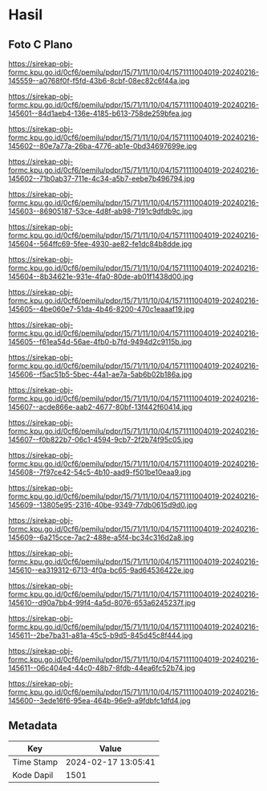 # Hasil

## Foto C Plano

https://sirekap-obj-formc.kpu.go.id/0cf6/pemilu/pdpr/15/71/11/10/04/1571111004019-20240216-145559--a0768f0f-f5fd-43b6-8cbf-08ec82c6f44a.jpg

https://sirekap-obj-formc.kpu.go.id/0cf6/pemilu/pdpr/15/71/11/10/04/1571111004019-20240216-145601--84d1aeb4-136e-4185-b613-758de259bfea.jpg

https://sirekap-obj-formc.kpu.go.id/0cf6/pemilu/pdpr/15/71/11/10/04/1571111004019-20240216-145602--80e7a77a-26ba-4776-ab1e-0bd34697699e.jpg

https://sirekap-obj-formc.kpu.go.id/0cf6/pemilu/pdpr/15/71/11/10/04/1571111004019-20240216-145602--71b0ab37-711e-4c34-a5b7-eebe7b496794.jpg

https://sirekap-obj-formc.kpu.go.id/0cf6/pemilu/pdpr/15/71/11/10/04/1571111004019-20240216-145603--86905187-53ce-4d8f-ab98-7191c9dfdb9c.jpg

https://sirekap-obj-formc.kpu.go.id/0cf6/pemilu/pdpr/15/71/11/10/04/1571111004019-20240216-145604--564ffc69-5fee-4930-ae82-fe1dc84b8dde.jpg

https://sirekap-obj-formc.kpu.go.id/0cf6/pemilu/pdpr/15/71/11/10/04/1571111004019-20240216-145604--8b34621e-931e-4fa0-80de-ab01f1438d00.jpg

https://sirekap-obj-formc.kpu.go.id/0cf6/pemilu/pdpr/15/71/11/10/04/1571111004019-20240216-145605--4be060e7-51da-4b46-8200-470c1eaaaf19.jpg

https://sirekap-obj-formc.kpu.go.id/0cf6/pemilu/pdpr/15/71/11/10/04/1571111004019-20240216-145605--f61ea54d-56ae-4fb0-b7fd-9494d2c9115b.jpg

https://sirekap-obj-formc.kpu.go.id/0cf6/pemilu/pdpr/15/71/11/10/04/1571111004019-20240216-145606--f5ac51b5-5bec-44a1-ae7a-5ab6b02b186a.jpg

https://sirekap-obj-formc.kpu.go.id/0cf6/pemilu/pdpr/15/71/11/10/04/1571111004019-20240216-145607--acde866e-aab2-4677-80bf-13f442f60414.jpg

https://sirekap-obj-formc.kpu.go.id/0cf6/pemilu/pdpr/15/71/11/10/04/1571111004019-20240216-145607--f0b822b7-06c1-4594-9cb7-2f2b74f95c05.jpg

https://sirekap-obj-formc.kpu.go.id/0cf6/pemilu/pdpr/15/71/11/10/04/1571111004019-20240216-145608--7f97ce42-54c5-4b10-aad9-f501be10eaa9.jpg

https://sirekap-obj-formc.kpu.go.id/0cf6/pemilu/pdpr/15/71/11/10/04/1571111004019-20240216-145609--13805e95-2316-40be-9349-77db0615d9d0.jpg

https://sirekap-obj-formc.kpu.go.id/0cf6/pemilu/pdpr/15/71/11/10/04/1571111004019-20240216-145609--6a215cce-7ac2-488e-a5f4-bc34c316d2a8.jpg

https://sirekap-obj-formc.kpu.go.id/0cf6/pemilu/pdpr/15/71/11/10/04/1571111004019-20240216-145610--ea319312-6713-4f0a-bc65-9ad64536422e.jpg

https://sirekap-obj-formc.kpu.go.id/0cf6/pemilu/pdpr/15/71/11/10/04/1571111004019-20240216-145610--d90a7bb4-99f4-4a5d-8076-653a6245237f.jpg

https://sirekap-obj-formc.kpu.go.id/0cf6/pemilu/pdpr/15/71/11/10/04/1571111004019-20240216-145611--2be7ba31-a81a-45c5-b9d5-845d45c8f444.jpg

https://sirekap-obj-formc.kpu.go.id/0cf6/pemilu/pdpr/15/71/11/10/04/1571111004019-20240216-145611--06c404e4-44c0-48b7-8fdb-44ea6fc52b74.jpg

https://sirekap-obj-formc.kpu.go.id/0cf6/pemilu/pdpr/15/71/11/10/04/1571111004019-20240216-145600--3ede16f6-95ea-464b-96e9-a9fdbfc1dfd4.jpg


## Metadata

| Key        | Value               |
| ---------- | ------------------- |
| Time Stamp | 2024-02-17 13:05:41 |
| Kode Dapil | 1501                |



